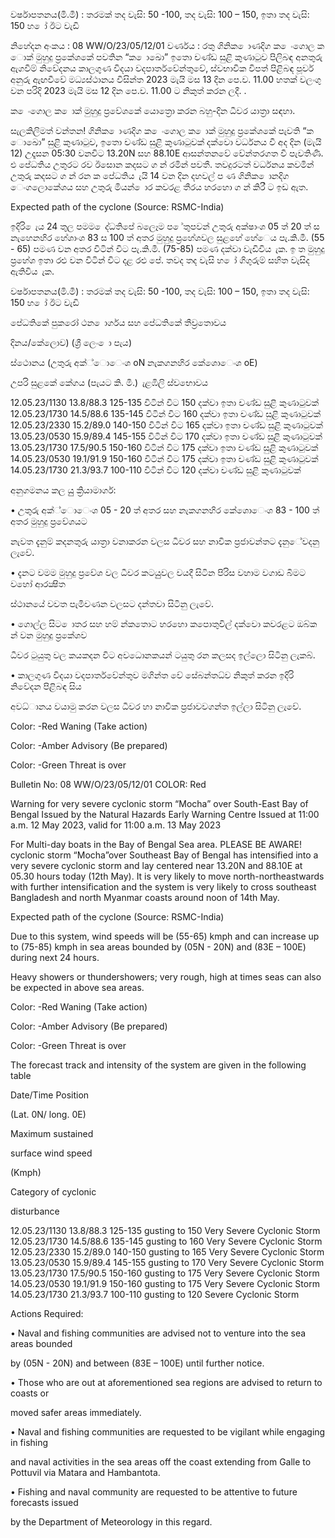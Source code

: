 වර්ෂාපතනය(මි.මී) : තරමක් තද වැසි: 50 -100, තද වැසි: 100 – 150, ඉතා තද වැසි: 150 හ ෝ ඊට වැඩි

නිහේදන අංකය : 08 WW/O/23/05/12/01 වර්ණය : රතු ගිනික ොණදිග ක ෙංගොල ක ොක් මුහුදු ප්‍රකේශකේ පවතින “ක ොඛො” ඉතො චණ්ඩ සුළි කුණාටුව පිලිබඳ අනතුරු ඇගවීම් නිවේදනය කාලගුණ විදයා වදපාර්තවේන්තුවේ, ස්වභාවික විපත් පිළිබඳ පූර්ව අනුරු ඇඟවීවේ මධ්‍යස්ථානය විසින්ත 2023 මැයි මස 13 දින පෙ.ව. 11.00 හතක් වලංගු වන පරිදි 2023 මැයි මස 12 දින පෙ.ව. 11.00 ට නිකුත් කරන ලදී. .

ක ෙංගොල ක ොක් මුහුදු ප්‍රවේශකේ යොත්‍රො කරන බහු-දින ධීවර යාත්‍රා සඳහා.

සැලකිලිමත් වන්තන! ගිනික ොණදිග ක ෙංගොල ක ොක් මුහුදු ප්‍රකේශකේ පැවති “ක ොඛො” සුළි කුණාටුව, ඉතො චණ්ඩ සුළි කුණාටුවක් දක්වො වර්ධනය වී අද දින (මැයි 12) උදෑසන 05:30 වනවිට 13.20N සහ 88.10E ආසන්තනවේ වේන්තරගත වී පැවතිණි. එ පේධතිය උතුරට රව ඊසොන කදසට ග න් රමින් පවතී. තවදුරටත් වර්ධනය කවමින් උතුරු කදසට ග න් රන ක පේධතිය ැයි 14 වන දින දහවල් ප ණ ගිනික ොනදිග ෙංගලොකේශය සහ උතුරු මියන් ොර කවරළ තීරය හරහො ග න් කිරී ට ඉඩ ඇත.

Expected path of the cyclone (Source: RSMC-India)

ඉදිරි ෙැය 24 තුල පමම ෙද්ධතිපේ බලෙෑම ප ේතුපවන් උතුරු අක්ෂාංශ 05 ත් 20 ත් ස නැහෙනහිර හේශාංශ 83 ස 100 ත් අතර මුහුදු ප්‍රහේශවල සුළහේ හේෙය පැ.කි.මී. (55 - 65) පමණ වන අතර විටින් විට පැ.කි.මී. (75-85) පමණ දක්වා වැඩිවිය ැක. ඉ ත මුහුදු ප්‍රහේශ ඉතා රළු වන විටින් විට දළ රළු පේ. තවද තද වැසි හ ෝ ගිගුරුම් සහිත වැසිද ඇතිවිය ැක.

වර්ෂාපතනය(මි.මී) : තරමක් තද වැසි: 50 -100, තද වැසි: 100 – 150, ඉතා තද වැසි: 150 හ ෝ ඊට වැඩි

පේධතිකේ පුකරෝ ථන ොර්ගය සහ පේධතිකේ තීව්‍රතොවය

දිනය/කේලොව) (ශ්‍රී ලෙං ො පැය)

ස්ථොනය (උතුරු අක්්ොෙංශ oN නැකගනහිර කේශොෙංශ oE)

උපරි සුළකේ කේගය (පැයට කි. මි.) ැළඹිලි ස්වභොවය

12.05.23/1130 13.8/88.3 125-135 විටින් විට 150 දක්වා ඉතා චණ්ඩ සුළි කුණාටුවක් 12.05.23/1730 14.5/88.6 135-145 විටින් විට 160 දක්වා ඉතා චණ්ඩ සුළි කුණාටුවක් 12.05.23/2330 15.2/89.0 140-150 විටින් විට 165 දක්වා ඉතා චණ්ඩ සුළි කුණාටුවක් 13.05.23/0530 15.9/89.4 145-155 විටින් විට 170 දක්වා ඉතා චණ්ඩ සුළි කුණාටුවක් 13.05.23/1730 17.5/90.5 150-160 විටින් විට 175 දක්වා ඉතා චණ්ඩ සුළි කුණාටුවක් 14.05.23/0530 19.1/91.9 150-160 විටින් විට 175 දක්වා ඉතා චණ්ඩ සුළි කුණාටුවක් 14.05.23/1730 21.3/93.7 100-110 විටින් විට 120 දක්වා චණ්ඩ සුළි කුණාටුවක්

අනුගමනය කල යුු ක්‍රියාමාර්ග:

• උතුරු අක්්ොෙංශ 05 - 20 ත් අතර සහ නැකගනහිර කේශොෙංශ 83 - 100 ත් අතර මුහුදු ප්‍රවේශයට

නැවත දැනුම් කදනතුරු යාත්‍රා වනාකරන වලස ධීවර සහ නාවික ප්‍රජාවන්තට දැනුේවදනු ලැවේ.

• දැනට වමම මුහුදු ප්‍රවේශ වල ධීවර කටයුුවල වයදී සිටින පිරිස වහාම වගාඩ බිමට වහෝ ආරක්‍ෂිත

ස්ථානයේ වවත පැමිවණන වලසට දන්තවා සිටිනු ලැවේ.

• ගොල්ල සිට ොතර සහ හම් න්කතොට හරහො කපොතුවිල් දක්වො කවරළට ඔබ්ක න් වන මුහුදු ප්‍රකේශව

ධීවර ටුයුතු වල කයකදන විට අවධොනකයන් ටයුතු රන කලසද ඉල්ලො සිටිනු ලැකබ්.

• කාලගුණ විදයා වදපාර්තවේන්තුව මගින්ත වේ සේබන්තධ්‍ව නිකුත් කරන ඉදිරි නිවේදන පිළිබඳ සිය

අවධ්‍ානය වයාමු කරන වලස ධීවර හා නාවික ප්‍රජාවවගන්ත ඉල්ලා සිටිනු ලැවේ.

Color: -Red Waning (Take action)

Color: -Amber Advisory (Be prepared)

Color: -Green Threat is over

Bulletin No: 08 WW/O/23/05/12/01 COLOR: Red

Warning for very severe cyclonic storm “Mocha” over South-East Bay of Bengal Issued by the Natural Hazards Early Warning Centre Issued at 11:00 a.m. 12 May 2023, valid for 11:00 a.m. 13 May 2023

For Multi-day boats in the Bay of Bengal Sea area. PLEASE BE AWARE! cyclonic storm “Mocha”over Southeast Bay of Bengal has intensified into a very severe cyclonic storm and lay centered near 13.20N and 88.10E at 05.30 hours today (12th May). It is very likely to move north-northeastwards with further intensification and the system is very likely to cross southeast Bangladesh and north Myanmar coasts around noon of 14th May.

Expected path of the cyclone (Source: RSMC-India)

Due to this system, wind speeds will be (55-65) kmph and can increase up to (75-85) kmph in sea areas bounded by (05N - 20N) and (83E – 100E) during next 24 hours.

Heavy showers or thundershowers; very rough, high at times seas can also be expected in above sea areas.

Color: -Red Waning (Take action)

Color: -Amber Advisory (Be prepared)

Color: -Green Threat is over

The forecast track and intensity of the system are given in the following table

Date/Time Position

(Lat. 0N/ long. 0E)

Maximum sustained

surface wind speed

(Kmph)

Category of cyclonic

disturbance

12.05.23/1130 13.8/88.3 125-135 gusting to 150 Very Severe Cyclonic Storm 12.05.23/1730 14.5/88.6 135-145 gusting to 160 Very Severe Cyclonic Storm 12.05.23/2330 15.2/89.0 140-150 gusting to 165 Very Severe Cyclonic Storm 13.05.23/0530 15.9/89.4 145-155 gusting to 170 Very Severe Cyclonic Storm 13.05.23/1730 17.5/90.5 150-160 gusting to 175 Very Severe Cyclonic Storm 14.05.23/0530 19.1/91.9 150-160 gusting to 175 Very Severe Cyclonic Storm 14.05.23/1730 21.3/93.7 100-110 gusting to 120 Severe Cyclonic Storm

Actions Required:

• Naval and fishing communities are advised not to venture into the sea areas bounded

by (05N - 20N) and between (83E – 100E) until further notice.

• Those who are out at aforementioned sea regions are advised to return to coasts or

moved safer areas immediately.

• Naval and fishing communities are requested to be vigilant while engaging in fishing

and naval activities in the sea areas off the coast extending from Galle to Pottuvil via Matara and Hambantota.

• Fishing and naval community are requested to be attentive to future forecasts issued

by the Department of Meteorology in this regard.